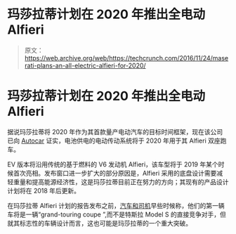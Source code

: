 # 玛莎拉蒂计划在 2020 年推出全电动 Alfieri 

> 原文：<https://web.archive.org/web/https://techcrunch.com/2016/11/24/maserati-plans-an-all-electric-alfieri-for-2020/>

# 玛莎拉蒂计划在 2020 年推出全电动 Alfieri

据说玛莎拉蒂将 2020 年作为其首款量产电动汽车的目标时间框架，现在该公司已向 [Autocar](https://web.archive.org/web/20230325133039/http://www.autocar.co.uk/car-news/new-cars/all-electric-maserati-alfieri-coming-2020) 证实，电池供电的电动传动系统将于 2020 年用于其 Alfieri 双座跑车。

EV 版本将沿用传统的基于燃料的 V6 发动机 Alfieri，该车型将于 2019 年某个时候首次亮相。发布窗口进一步扩大的部分原因是，Alfieri 采用的底盘设计需要减轻重量和提高能源经济性，这是玛莎拉蒂目前正在努力的方向；其现有的产品设计计划将在 2018 年后更新。

在玛莎拉蒂 Alfieri 计划的报告发布之前，[汽车和司机](https://web.archive.org/web/20230325133039/https://techcrunch.com/2016/10/07/maserati-is-targeting-2020-for-a-production-ev/)早些时候称，他们的第一辆车将是一辆“grand-touring coupe ”,而不是特斯拉 Model S 的直接竞争对手，但就其标志性的车辆设计而言，这也可能是玛莎拉蒂的一个重大突破。